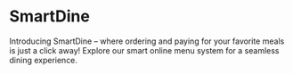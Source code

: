 # SmartDine
Introducing SmartDine – where ordering and paying for your favorite meals is just a click away! Explore our smart online menu system for a seamless dining experience.
